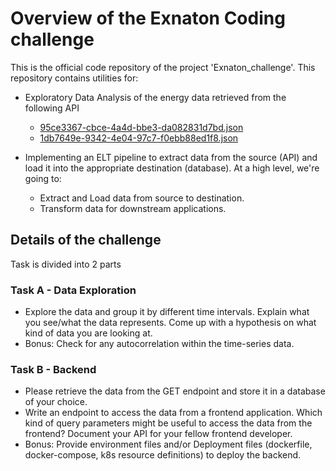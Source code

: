 # Overview of the Exnaton Coding challenge

This is the official code repository of the project 'Exnaton_challenge'. This repository contains utilities for:
- Exploratory Data Analysis of the energy data retrieved from the following API
  - [95ce3367-cbce-4a4d-bbe3-da082831d7bd.json](https://exnaton-public-s3-bucket20230329123331528000000001.s3.eu-central-1.amazonaws.com/challenge/95ce3367-cbce-4a4d-bbe3-da082831d7bd.json)
  - [1db7649e-9342-4e04-97c7-f0ebb88ed1f8.json](https://exnaton-public-s3-bucket20230329123331528000000001.s3.eu-central-1.amazonaws.com/challenge/1db7649e-9342-4e04-97c7-f0ebb88ed1f8.json)

- Implementing an ELT pipeline to extract data from the source (API) and load it into the appropriate destination (database).
  At a high level, we're going to:
  - Extract and Load data from source to destination.
  - Transform data for downstream applications.

## Details of the challenge
Task is divided into 2 parts

### Task A - Data Exploration  
- Explore the data and group it by different time intervals. Explain what you see/what the data represents. Come up with a hypothesis on what kind of data you are looking at.
- Bonus: Check for any autocorrelation within the time-series data.

### Task B - Backend  
- Please retrieve the data from the GET endpoint and store it in a database of your choice.
- Write an endpoint to access the data from a frontend application. Which kind of query parameters might be useful to access the data from the frontend? Document your API for your fellow frontend developer.
- Bonus: Provide environment files and/or Deployment files (dockerfile, docker-compose, k8s resource definitions) to deploy the backend.

